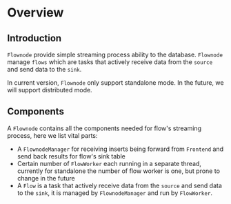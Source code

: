 # Overview

## Introduction


`Flownode` provide simple streaming process ability to the database. 
`Flownode` manage `flows` which are tasks that actively receive data from the `source` and send data to the `sink`.

In current version, `Flownode` only support standalone mode. In the future, we will support distributed mode.

## Components

A `Flownode` contains all the components needed for flow's streaming process, here we list vital parts:

- A `FlownodeManager` for receiving inserts being forward from `Frontend` and send back results for flow's sink table
- Certain number of `FlowWorker` each running in a separate thread, currently for standalone the number of flow worker is one, but prone to change in the future
- A `Flow` is a task that actively receive data from the `source` and send data to the `sink`, it is managed by `FlownodeManager` and run by `FlowWorker`.